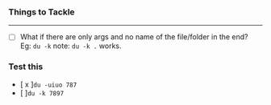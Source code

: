 ### Things to Tackle
---
- [ ] What if there are only args and no name of the file/folder in the end?</br>
Eg: `du -k` note: `du -k .` works. 


### Test this
- [ x ]`du -uiuo 787`
- [ ]`du -k 7897`